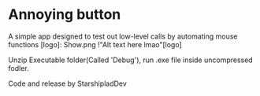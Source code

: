 # Annoying button

A simple app designed to test out low-level calls by automating mouse functions
[logo]: Show.png
!"Alt text here lmao"[logo]


Unzip Executable folder(Called 'Debug'), run .exe file inside uncompressed fodler.

Code and release by StarshipladDev